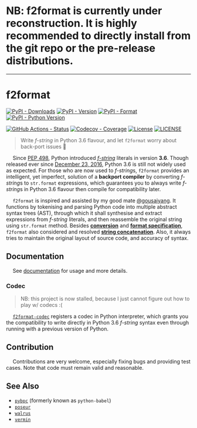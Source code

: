 # NB: f2format is currently under reconstruction. It is highly recommended to directly install from the git repo or the pre-release distributions.

---

# f2format

[![PyPI - Downloads](https://pepy.tech/badge/f2format)](https://pepy.tech/count/f2format)
[![PyPI - Version](https://img.shields.io/pypi/v/f2format.svg)](https://pypi.org/project/f2format)
[![PyPI - Format](https://img.shields.io/pypi/format/f2format.svg)](https://pypi.org/project/f2format)
[![PyPI - Python Version](https://img.shields.io/pypi/pyversions/f2format.svg)](https://pypi.org/project/f2format)

[![GitHub Actions - Status](https://github.com/pybpc/f2format/workflows/Build/badge.svg)](https://github.com/pybpc/f2format/actions?query=workflow%3ABuild)
[![Codecov - Coverage](https://codecov.io/gh/pybpc/f2format/branch/master/graph/badge.svg)](https://codecov.io/gh/pybpc/f2format)
[![License](https://img.shields.io/github/license/pybpc/f2format.svg)](https://www.apache.org/licenses/LICENSE-2.0.html)
[![LICENSE](https://img.shields.io/badge/license-Anti%20996-blue.svg)](https://github.com/996icu/996.ICU/blob/master/LICENSE)

> Write *f-string* in Python 3.6 flavour, and let `f2format` worry about back-port issues :beer:

&emsp; Since [PEP 498](https://www.python.org/dev/peps/pep-0498/), Python introduced
*[f-string](https://docs.python.org/3/reference/lexical_analysis.html#formatted-string-literals)*
literals in version __3.6__. Though released ever since
[December 23, 2016](https://docs.python.org/3.6/whatsnew/changelog.html#python-3-6-0-final), Python
3.6 is still not widely used as expected. For those who are now used to *f-string*s, `f2format`
provides an intelligent, yet imperfect, solution of a **backport compiler** by converting
*f-string*s to `str.format` expressions, which guarantees you to always write *f-string*s in Python
3.6 flavour then compile for compatibility later.

&emsp; `f2format` is inspired and assisted by my good mate [@gousaiyang](https://github.com/gousaiyang).
It functions by tokenising and parsing Python code into multiple abstract syntax trees (AST),
through which it shall synthesise and extract expressions from *f-string* literals, and then
reassemble the original string using `str.format` method. Besides
**[conversion](https://docs.python.org/3/library/string.html#format-string-syntax)** and
**[format specification](https://docs.python.org/3/library/string.html#formatspec)**, `f2format`
also considered and resolved
**[string concatenation](https://docs.python.org/3/reference/lexical_analysis.html#string-literal-concatenation)**.
Also, it always tries to maintain the original layout of source code, and accuracy of syntax.

## Documentation

&emsp; See [documentation](https://bpc-f2format.readthedocs.io/en/latest/) for usage and more details.

### Codec

> NB: this project is now stalled, because I just cannot figure out how to play w/ codecs :(

&emsp; [`f2format-codec`](https://github.com/pybpc/f2format-codec) registers a codec in Python
interpreter, which grants you the compatibility to write directly in Python 3.6 *f-string* syntax
even through running with a previous version of Python.

## Contribution

&emsp; Contributions are very welcome, especially fixing bugs and providing test cases.
Note that code must remain valid and reasonable.

## See Also

- [`pybpc`](https://github.com/pybpc/bpc) (formerly known as `python-babel`)
- [`poseur`](https://github.com/pybpc/poseur)
- [`walrus`](https://github.com/pybpc/walrus)
- [`vermin`](https://github.com/netromdk/vermin)
